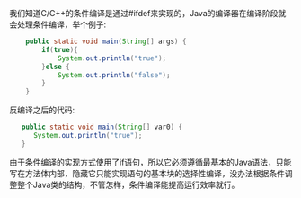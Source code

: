 我们知道C/C++的条件编译是通过#ifdef来实现的，Java的编译器在编译阶段就会处理条件编译，举个例子:

```java
    public static void main(String[] args) {
        if(true){
            System.out.println("true");
        }else {
            System.out.println("false");
        }
    }
```

反编译之后的代码:

```java
   public static void main(String[] var0) {
      System.out.println("true");
   }
```
由于条件编译的实现方式使用了if语句，所以它必须遵循最基本的Java语法，只能写在方法体内部，隐藏它只能实现语句的基本块的选择性编译，没办法根据条件调整整个Java类的结构，不管怎样，条件编译能提高运行效率就行。

